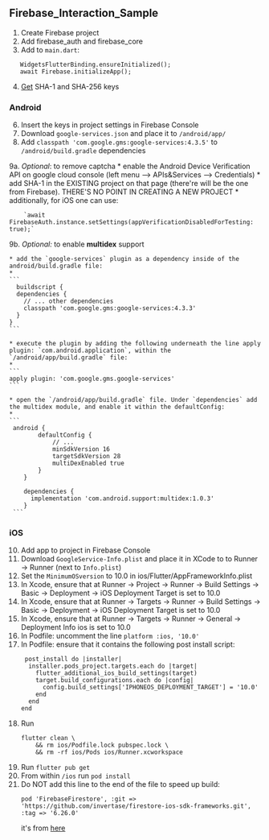 ## Firebase_Interaction_Sample

1. Create Firebase project
2. Add firebase_auth and firebase_core
3. Add to `main.dart`:
```
   WidgetsFlutterBinding.ensureInitialized();
   await Firebase.initializeApp();
```
4. [Get](https://flutteragency.com/how-to-generate-sha-1-in-flutter/) SHA-1 and SHA-256 keys
 
### Android

6. Insert the keys in project settings in Firebase Console
7. Download `google-services.json` and place it to `/android/app/`
8. Add `classpath 'com.google.gms:google-services:4.3.5'` to `/android/build.gradle` dependencies

9a. *Optional*: to remove captcha
    * enable the Android Device Verification API on google cloud console (left menu --> APIs&Services --> Credentials)
    * add SHA-1 in the EXISTING project on that page (there're will be the one from Firebase). THERE'S NO POINT IN CREATING A NEW PROJECT
    * additionally, for iOS one can use: 
    
        `await FirebaseAuth.instance.setSettings(appVerificationDisabledForTesting: true);`
        
9b. *Optional:* to enable **multidex** support

    * add the `google-services` plugin as a dependency inside of the android/build.gradle file:
    * 
    ```
      buildscript {
      dependencies {
        // ... other dependencies
        classpath 'com.google.gms:google-services:4.3.3'
      }
    }
    ```
    
    * execute the plugin by adding the following underneath the line apply plugin: `com.android.application`, within the `/android/app/build.gradle` file:
    * 
    ```
    apply plugin: 'com.google.gms.google-services'
    ```
    
    * open the `/android/app/build.gradle` file. Under `dependencies` add the multidex module, and enable it within the defaultConfig:
    * 
    ```
     android {
            defaultConfig {
                // ...
                minSdkVersion 16
                targetSdkVersion 28
                multiDexEnabled true
            }
        }

        dependencies {
          implementation 'com.android.support:multidex:1.0.3'
        }
     ```

### iOS

10. Add app to project in Firebase Console
11. Download `GoogleService-Info.plist` and place it in XCode to to Runner -> Runner (next to `Info.plist`)
12. Set the `MinimumOSversion` to 10.0 in ios/Flutter/AppFrameworkInfo.plist
13. In Xcode, ensure that at Runner -> Project -> Runner -> Build Settings -> Basic -> Deployment -> iOS Deployment Target is set to 10.0
14. In Xcode, ensure that at Runner -> Targets -> Runner -> Build Settings -> Basic -> Deployment -> iOS Deployment Target is set to 10.0
15. In Xcode, ensure that at Runner -> Targets -> Runner -> General -> Deployment Info ios is set to 10.0
16. In Podfile: uncomment the line `platform :ios, '10.0'`
17. In Podfile: ensure that it contains the following post install script:
    ```
     post_install do |installer|
      installer.pods_project.targets.each do |target|
        flutter_additional_ios_build_settings(target)
        target.build_configurations.each do |config|
          config.build_settings['IPHONEOS_DEPLOYMENT_TARGET'] = '10.0'
        end
      end
    end
    ```
18. Run 
    ```
    flutter clean \
        && rm ios/Podfile.lock pubspec.lock \
        && rm -rf ios/Pods ios/Runner.xcworkspace
    ```
19. Run `flutter pub get`
20. From within `/ios` run `pod install`
21. Do NOT add this line to the end of the file to speed up build:
    ```
    pod 'FirebaseFirestore', :git => 'https://github.com/invertase/firestore-ios-sdk-frameworks.git', :tag => '6.26.0'
    ```
    it's from [here](https://firebase.flutter.dev/docs/overview#improve-ios-build-times)

